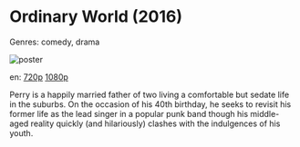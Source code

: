 # Ordinary World (2016)

Genres: comedy, drama

![poster](http://image.tmdb.org/t/p/w500/3I7tNGpAji1gE0SjNCwoLZBM9q2.jpg)

en:
  [720p](magnet:?xt=urn:btih:2AD44FAA598EADCC22922038F1762ED13B7C45D5&tr=udp://glotorrents.pw:6969/announce&tr=udp://tracker.opentrackr.org:1337/announce&tr=udp://torrent.gresille.org:80/announce&tr=udp://tracker.openbittorrent.com:80&tr=udp://tracker.coppersurfer.tk:6969&tr=udp://tracker.leechers-paradise.org:6969&tr=udp://p4p.arenabg.ch:1337&tr=udp://tracker.internetwarriors.net:1337)
  [1080p](magnet:?xt=urn:btih:68B486F79720843CE66E01A0DE56A425821F1C90&tr=udp://glotorrents.pw:6969/announce&tr=udp://tracker.opentrackr.org:1337/announce&tr=udp://torrent.gresille.org:80/announce&tr=udp://tracker.openbittorrent.com:80&tr=udp://tracker.coppersurfer.tk:6969&tr=udp://tracker.leechers-paradise.org:6969&tr=udp://p4p.arenabg.ch:1337&tr=udp://tracker.internetwarriors.net:1337)
  


Perry is a happily married father of two living a comfortable but sedate life in the suburbs. On the occasion of his 40th birthday, he seeks to revisit his former life as the lead singer in a popular punk band though his middle-aged reality quickly (and hilariously) clashes with the indulgences of his youth.